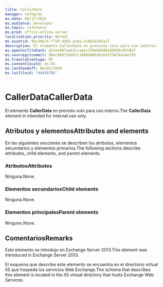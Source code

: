```yaml
---
title: CallerData
manager: sethgros
ms.date: 09/17/2015
ms.audience: Developer
ms.topic: reference
ms.prod: office-online-server
localization_priority: Normal
ms.assetid: 9ac306c6-f72d-4403-ac6a-2c8beb245a17
description: El elemento CallerData en previsto solo para uso interno.
ms.openlocfilehash: d23ae90faa63ccaaec1f0ebb036268950c07e8df
ms.sourcegitcommit: 88ec988f2bb67c1866d06b361615f3674a24e795
ms.translationtype: MT
ms.contentlocale: es-ES
ms.lasthandoff: 06/03/2020
ms.locfileid: "44458792"
---
```

# <a name="callerdata"></a><span data-ttu-id="af55a-103">CallerData</span><span class="sxs-lookup"><span data-stu-id="af55a-103">CallerData</span></span>

<span data-ttu-id="af55a-104">El elemento **CallerData** en previsto solo para uso interno.</span><span class="sxs-lookup"><span data-stu-id="af55a-104">The **CallerData** element in intended for internal use only.</span></span> 

## <a name="attributes-and-elements"></a><span data-ttu-id="af55a-105">Atributos y elementos</span><span class="sxs-lookup"><span data-stu-id="af55a-105">Attributes and elements</span></span>

<span data-ttu-id="af55a-106">En las siguientes secciones se describen los atributos, elementos secundarios y elementos primarios.</span><span class="sxs-lookup"><span data-stu-id="af55a-106">The following sections describe attributes, child elements, and parent elements.</span></span>
  
### <a name="attributes"></a><span data-ttu-id="af55a-107">Atributos</span><span class="sxs-lookup"><span data-stu-id="af55a-107">Attributes</span></span>

<span data-ttu-id="af55a-108">Ninguna.</span><span class="sxs-lookup"><span data-stu-id="af55a-108">None.</span></span>
  
### <a name="child-elements"></a><span data-ttu-id="af55a-109">Elementos secundarios</span><span class="sxs-lookup"><span data-stu-id="af55a-109">Child elements</span></span>

<span data-ttu-id="af55a-110">Ninguna.</span><span class="sxs-lookup"><span data-stu-id="af55a-110">None.</span></span>
  
### <a name="parent-elements"></a><span data-ttu-id="af55a-111">Elementos principales</span><span class="sxs-lookup"><span data-stu-id="af55a-111">Parent elements</span></span>

<span data-ttu-id="af55a-112">Ninguno.</span><span class="sxs-lookup"><span data-stu-id="af55a-112">None.</span></span>
  
## <a name="remarks"></a><span data-ttu-id="af55a-113">Comentarios</span><span class="sxs-lookup"><span data-stu-id="af55a-113">Remarks</span></span>

<span data-ttu-id="af55a-114">Este elemento se introdujo en Exchange Server 2013.</span><span class="sxs-lookup"><span data-stu-id="af55a-114">This element was introduced in Exchange Server 2013.</span></span>
  
<span data-ttu-id="af55a-115">El esquema que describe este elemento se encuentra en el directorio virtual IIS que hospeda los servicios Web Exchange.</span><span class="sxs-lookup"><span data-stu-id="af55a-115">The schema that describes this element is located in the IIS virtual directory that hosts Exchange Web Services.</span></span>
  

